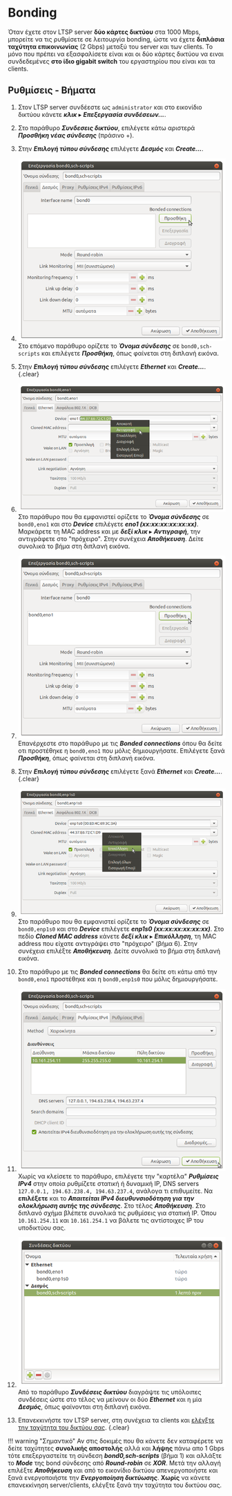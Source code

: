 # Bonding

Όταν έχετε στον LTSP server **δύο κάρτες δικτύου** στα 1000 Mbps, μπορείτε να
τις ρυθμίσετε σε λειτουργία bonding, ώστε να έχετε **διπλάσια ταχύτητα
επικοινωνίας** (2 Gbps) μεταξύ του server και των clients. Το μόνο που πρέπει
να εξασφαλίσετε είναι και οι δύο κάρτες δικτύου να ειναι συνδεδεμένες **στο
ίδιο gigabit switch** του εργαστηρίου που είναι και τα clients.

## Ρυθμίσεις - Βήματα

1.  Στον LTSP server συνδέεστε ως `administrator` και στο εικονίδιο δικτύου
    κάνετε ***κλικ*** ▸ ***Επεξεργασία συνδέσεων...***.

2.  Στο παράθυρο ***Συνδεσεις δικτύου***, επιλέγετε κάτω αριστερά ***Προσθήκη
    νέας σύνδεσης*** (πράσινο +).

3.  Στην ***Επιλογή τύπου σύνδεσης*** επιλέγετε ***Δεσμός*** και
    ***Create...***.

4.  [![](add_bonded_con.png)](add_bonded_con.png)
    Στο επόμενο παράθυρο ορίζετε το ***Όνομα σύνδεσης*** σε `bond0,sch-scripts`
    και επιλέγετε ***Προσθήκη***, όπως φαίνεται στη διπλανή εικόνα.

5.  Στην ***Επιλογή τύπου σύνδεσης*** επιλέγετε ***Ethernet*** και
    ***Create...***.
    {.clear}

6.  [![](set_eth_name_dev_eno1_copy_mac.png)](set_eth_name_dev_eno1_copy_mac.png)
    Στο παράθυρο που θα εμφανιστεί ορίζετε το ***Όνομα σύνδεσης*** σε
    `bond0,eno1` και στο ***Device*** επιλέγετε ***eno1 (xx:xx:xx:xx:xx:xx)***.
    Μαρκάρετε τη MAC address και με ***δεξί κλικ*** ▸ ***Αντιγραφή***, την
    αντιγράφετε στο "πρόχειρο". Στην συνέχεια ***Αποθήκευση***. Δείτε συνολικά
    το βήμα στη διπλανή εικόνα.

7.  [![](add_2nd_bonded_con.png)](add_2nd_bonded_con.png)
    Επανέρχεστε στο παράθυρο με τις ***Bonded connections*** όπου θα δείτε οτι
    προστέθηκε η `bond0,eno1` που μόλις δημιουργήσατε. Επιλέγετε ξανά
    ***Προσθήκη***, όπως φαίνεται στη διπλανή εικόνα.

8.  Στην ***Επιλογή τύπου σύνδεσης*** επιλέγετε ξανά ***Ethernet*** και
    ***Create...***.
    {.clear}

9.  [![](set_eth_name_dev_enp1s0_paste_mac.png)](set_eth_name_dev_enp1s0_paste_mac.png)
    Στο παράθυρο που θα εμφανιστεί ορίζετε το ***Όνομα σύνδεσης*** σε
    `bond0,enp1s0` και στο ***Device*** επιλέγετε ***enp1s0
    (xx:xx:xx:xx:xx:xx)***. Στο πεδίο ***Cloned MAC address*** κάνετε ***δεξί
    κλικ*** ▸ ***Επικόλληση***, τη MAC address που είχατε αντιγράψει στο
    "πρόχειρο" (βήμα 6). Στην συνέχεια επιλέξτε ***Αποθήκευση***. Δείτε
    συνολικά το βήμα στη διπλανή εικόνα.

10. Στο παράθυρο με τις ***Bonded connections*** θα δείτε οτι κάτω από την
    `bond0,eno1` προστέθηκε και η `bond0,enp1s0` που μόλις δημιουργήσατε.

11. [![](ipv4_settings.png)](ipv4_settings.png)
    Χωρίς να κλείσετε το παράθυρο, επιλέγετε την "καρτέλα" ***Ρυθμίσεις IPv4***
    στην οποία ρυθμίζετε στατική ή δυναμική IP, DNS servers `127.0.0.1,
    194.63.238.4, 194.63.237.4`, ανάλογα τι επιθυμείτε. Να **επιλέξετε** και το
    ***Απαιτείται IPv4 διευθυνσιοδότηση για την ολοκλήρωση αυτής της
    σύνδεσης***. Στο τέλος ***Αποθήκευση***. Στο διπλανό σχήμα βλέπετε συνολικά
    τις ρυθμίσεις για στατική IP. Όπου `10.161.254.11` και `10.161.254.1` να
    βάλετε τις αντίστοιχες IP του υποδικτύου σας.

12. [![](add_new_con_final.png)](add_new_con_final.png)
    Από το παράθυρο ***Συνδέσεις δικτύου*** διαγράψτε τις υπόλοιπες συνδέσεις
    ώστε στο τέλος να μείνουν οι δύο ***Ethernet*** και η μία ***Δεσμός***,
    όπως φαίνονται στη διπλανή εικόνα.

13. Επανεκκινήστε τον LTSP server, στη συνέχεια τα clients και [ελέγξτε την
    ταχύτητα του δικτύου σας](../../epoptes/lan-benchmark.md).
    {.clear}

!!! warning "Σημαντικό"
    Αν στις δοκιμές που θα κάνετε δεν καταφέρετε να δείτε ταχύτητες **συνολικής
    αποστολής** αλλά και **λήψης** πάνω απο 1 Gbps τότε επεξεργαστείτε τη
    σύνδεση ***bond0,sch-scripts*** (βήμα 1) και αλλάξτε το ***Mode*** της bond
    σύνδεσης από ***Round-robin*** σε ***XOR***. Μετά την αλλαγή επιλέξτε
    ***Αποθήκευση*** και από το εικονίδιο δικτύου απενεργοποιήστε και ξανά
    ενεργοποιήστε την ***Ενεργοποίηση δικτύωσης***. **Χωρίς** να κάνετε
    επανεκκίνηση server/clients, ελέγξτε ξανά την ταχύτητα του δικτύου σας.
